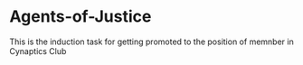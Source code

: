 # Agents-of-Justice
This is the induction task for getting promoted to the position of memnber in Cynaptics Club
